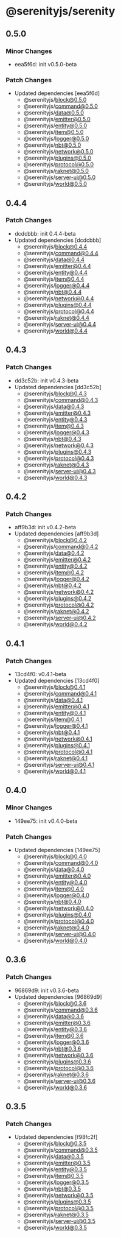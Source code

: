 # @serenityjs/serenity

## 0.5.0

### Minor Changes

- eea5f6d: init v0.5.0-beta

### Patch Changes

- Updated dependencies [eea5f6d]
  - @serenityjs/block@0.5.0
  - @serenityjs/command@0.5.0
  - @serenityjs/data@0.5.0
  - @serenityjs/emitter@0.5.0
  - @serenityjs/entity@0.5.0
  - @serenityjs/item@0.5.0
  - @serenityjs/logger@0.5.0
  - @serenityjs/nbt@0.5.0
  - @serenityjs/network@0.5.0
  - @serenityjs/plugins@0.5.0
  - @serenityjs/protocol@0.5.0
  - @serenityjs/raknet@0.5.0
  - @serenityjs/server-ui@0.5.0
  - @serenityjs/world@0.5.0

## 0.4.4

### Patch Changes

- dcdcbbb: init 0.4.4-beta
- Updated dependencies [dcdcbbb]
  - @serenityjs/block@0.4.4
  - @serenityjs/command@0.4.4
  - @serenityjs/data@0.4.4
  - @serenityjs/emitter@0.4.4
  - @serenityjs/entity@0.4.4
  - @serenityjs/item@0.4.4
  - @serenityjs/logger@0.4.4
  - @serenityjs/nbt@0.4.4
  - @serenityjs/network@0.4.4
  - @serenityjs/plugins@0.4.4
  - @serenityjs/protocol@0.4.4
  - @serenityjs/raknet@0.4.4
  - @serenityjs/server-ui@0.4.4
  - @serenityjs/world@0.4.4

## 0.4.3

### Patch Changes

- dd3c52b: init v0.4.3-beta
- Updated dependencies [dd3c52b]
  - @serenityjs/block@0.4.3
  - @serenityjs/command@0.4.3
  - @serenityjs/data@0.4.3
  - @serenityjs/emitter@0.4.3
  - @serenityjs/entity@0.4.3
  - @serenityjs/item@0.4.3
  - @serenityjs/logger@0.4.3
  - @serenityjs/nbt@0.4.3
  - @serenityjs/network@0.4.3
  - @serenityjs/plugins@0.4.3
  - @serenityjs/protocol@0.4.3
  - @serenityjs/raknet@0.4.3
  - @serenityjs/server-ui@0.4.3
  - @serenityjs/world@0.4.3

## 0.4.2

### Patch Changes

- aff9b3d: init v0.4.2-beta
- Updated dependencies [aff9b3d]
  - @serenityjs/block@0.4.2
  - @serenityjs/command@0.4.2
  - @serenityjs/data@0.4.2
  - @serenityjs/emitter@0.4.2
  - @serenityjs/entity@0.4.2
  - @serenityjs/item@0.4.2
  - @serenityjs/logger@0.4.2
  - @serenityjs/nbt@0.4.2
  - @serenityjs/network@0.4.2
  - @serenityjs/plugins@0.4.2
  - @serenityjs/protocol@0.4.2
  - @serenityjs/raknet@0.4.2
  - @serenityjs/server-ui@0.4.2
  - @serenityjs/world@0.4.2

## 0.4.1

### Patch Changes

- 13cd4f0: v0.4.1-beta
- Updated dependencies [13cd4f0]
  - @serenityjs/block@0.4.1
  - @serenityjs/command@0.4.1
  - @serenityjs/data@0.4.1
  - @serenityjs/emitter@0.4.1
  - @serenityjs/entity@0.4.1
  - @serenityjs/item@0.4.1
  - @serenityjs/logger@0.4.1
  - @serenityjs/nbt@0.4.1
  - @serenityjs/network@0.4.1
  - @serenityjs/plugins@0.4.1
  - @serenityjs/protocol@0.4.1
  - @serenityjs/raknet@0.4.1
  - @serenityjs/server-ui@0.4.1
  - @serenityjs/world@0.4.1

## 0.4.0

### Minor Changes

- 149ee75: init v0.4.0-beta

### Patch Changes

- Updated dependencies [149ee75]
  - @serenityjs/block@0.4.0
  - @serenityjs/command@0.4.0
  - @serenityjs/data@0.4.0
  - @serenityjs/emitter@0.4.0
  - @serenityjs/entity@0.4.0
  - @serenityjs/item@0.4.0
  - @serenityjs/logger@0.4.0
  - @serenityjs/nbt@0.4.0
  - @serenityjs/network@0.4.0
  - @serenityjs/plugins@0.4.0
  - @serenityjs/protocol@0.4.0
  - @serenityjs/raknet@0.4.0
  - @serenityjs/server-ui@0.4.0
  - @serenityjs/world@0.4.0

## 0.3.6

### Patch Changes

- 96869d9: init v0.3.6-beta
- Updated dependencies [96869d9]
  - @serenityjs/block@0.3.6
  - @serenityjs/command@0.3.6
  - @serenityjs/data@0.3.6
  - @serenityjs/emitter@0.3.6
  - @serenityjs/entity@0.3.6
  - @serenityjs/item@0.3.6
  - @serenityjs/logger@0.3.6
  - @serenityjs/nbt@0.3.6
  - @serenityjs/network@0.3.6
  - @serenityjs/plugins@0.3.6
  - @serenityjs/protocol@0.3.6
  - @serenityjs/raknet@0.3.6
  - @serenityjs/server-ui@0.3.6
  - @serenityjs/world@0.3.6

## 0.3.5

### Patch Changes

- Updated dependencies [f98fc2f]
  - @serenityjs/block@0.3.5
  - @serenityjs/command@0.3.5
  - @serenityjs/data@0.3.5
  - @serenityjs/emitter@0.3.5
  - @serenityjs/entity@0.3.5
  - @serenityjs/item@0.3.5
  - @serenityjs/logger@0.3.5
  - @serenityjs/nbt@0.3.5
  - @serenityjs/network@0.3.5
  - @serenityjs/plugins@0.3.5
  - @serenityjs/protocol@0.3.5
  - @serenityjs/raknet@0.3.5
  - @serenityjs/server-ui@0.3.5
  - @serenityjs/world@0.3.5
